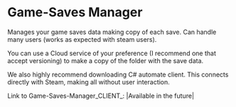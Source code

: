 # Game-Saves Manager

Manages your game saves data making copy of each save.
Can handle many users (works as expected with steam users).

You can use a Cloud service of your preference
(I recommend one that accept versioning)
to make a copy of the folder with the save data.

We also highly recommend downloading C# automate client.
This connects directly with Steam, making all without user interaction.

Link to Game-Saves-Manager_CLIENT_: |Available in the future|

